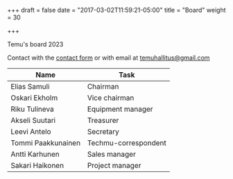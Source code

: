 +++
draft = false
date = "2017-03-02T11:59:21-05:00"
title = "Board"
weight = 30

+++

Temu's board 2023

Contact with the [contact form](#contact) or with email at temuhallitus@gmail.com

| Name               | Task                 |
| ------------------ | -------------------- |
| Elias Samuli       | Chairman             |
| Oskari Ekholm      | Vice chairman        |
| Riku Tulineva      | Equipment manager    |
| Akseli Suutari     | Treasurer            |
| Leevi Antelo       | Secretary            |
| Tommi Paakkunainen | Techmu-correspondent |
| Antti Karhunen     | Sales manager        |
| Sakari Haikonen    | Project manager      |
